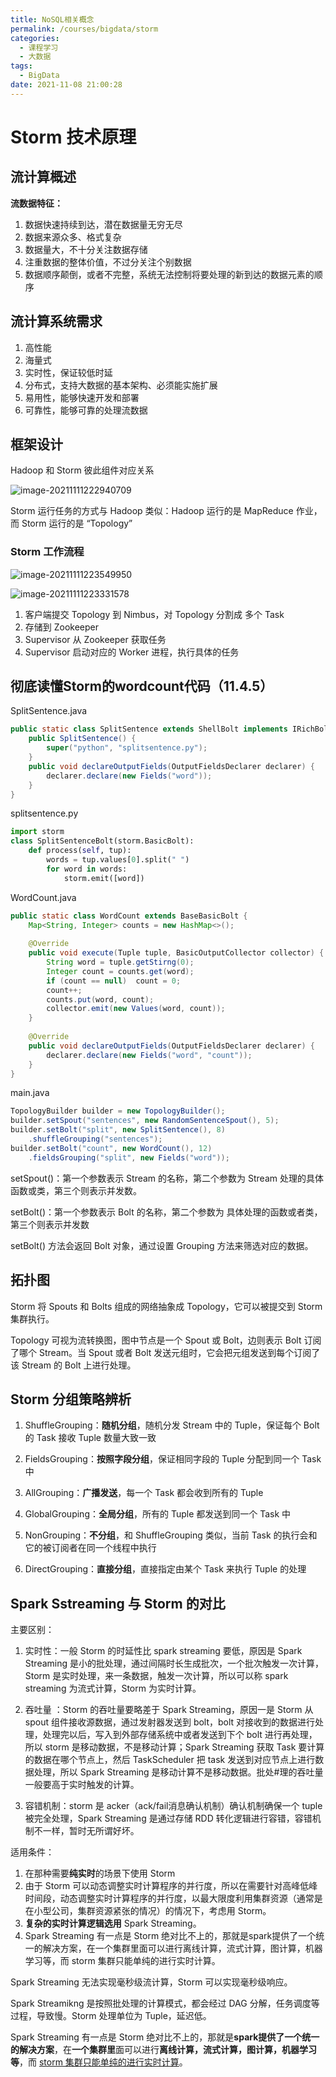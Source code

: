 ```yaml
---
title: NoSQL相关概念
permalink: /courses/bigdata/storm
categories: 
  - 课程学习
  - 大数据
tags: 
  - BigData
date: 2021-11-08 21:00:28
---
```


# Storm 技术原理

## 流计算概述

**流数据特征：**

1. 数据快速持续到达，潜在数据量无穷无尽
2. 数据来源众多、格式复杂
3. 数据量大，不十分关注数据存储
4. 注重数据的整体价值，不过分关注个别数据
5. 数据顺序颠倒，或者不完整，系统无法控制将要处理的新到达的数据元素的顺序

## 流计算系统需求

1. 高性能
2. 海量式
3. 实时性，保证较低时延
4. 分布式，支持大数据的基本架构、必须能实施扩展
5. 易用性，能够快速开发和部署
6. 可靠性，能够可靠的处理流数据

## 框架设计

Hadoop 和 Storm 彼此组件对应关系

![image-20211111222940709](src/08.Storm技术原理/image-20211111222940709.png)

Storm 运行任务的方式与 Hadoop 类似：Hadoop 运行的是 MapReduce 作业，而 Storm 运行的是 “Topology”

### Storm 工作流程

![image-20211111223549950](src/08.Storm技术原理/image-20211111223549950.png)

![image-20211111223331578](src/08.Storm技术原理/image-20211111223331578.png)

1. 客户端提交 Topology 到 Nimbus，对 Topology 分割成 多个 Task
2. 存储到 Zookeeper
3. Supervisor 从 Zookeeper 获取任务
4. Supervisor 启动对应的 Worker 进程，执行具体的任务

## 彻底读懂Storm的wordcount代码（11.4.5）

SplitSentence.java

```java
public static class SplitSentence extends ShellBolt implements IRichBolt {
    public SplitSentence() {
        super("python", "splitsentence.py");
    }
    public void declareOutputFields(OutputFieldsDeclarer declarer) {
        declarer.declare(new Fields("word"));
    }
}
```

splitsentence.py

```python
import storm
class SplitSentenceBolt(storm.BasicBolt):
	def process(self, tup):
        words = tup.values[0].split(" ")
        for word in words:
            storm.emit([word])
```

WordCount.java

```java
public static class WordCount extends BaseBasicBolt {
    Map<String, Integer> counts = new HashMap<>();
    
    @Override
    public void execute(Tuple tuple, BasicOutputCollector collector) {
        String word = tuple.getStirng(0);
        Integer count = counts.get(word);
        if (count == null)	count = 0;
        count++;
        counts.put(word, count);
        collector.emit(new Values(word, count));
    }
    
    @Override
    public void declareOutputFields(OutputFieldsDeclarer declarer) {
        declarer.declare(new Fields("word", "count"));
    }
}
```

main.java

```java
TopologyBuilder builder = new TopologyBuilder();
builder.setSpout("sentences", new RandomSentenceSpout(), 5);
builder.setBolt("split", new SplitSentence(), 8)
    .shuffleGrouping("sentences");
builder.setBolt("count", new WordCount(), 12)
    .fieldsGrouping("split", new Fields("word"));
```



setSpout()：第一个参数表示 Stream 的名称，第二个参数为 Stream 处理的具体函数或类，第三个则表示并发数。

setBolt()：第一个参数表示 Bolt 的名称，第二个参数为 具体处理的函数或者类，第三个则表示并发数

setBolt() 方法会返回 Bolt 对象，通过设置 Grouping 方法来筛选对应的数据。

## 拓扑图

Storm 将 Spouts 和 Bolts 组成的网络抽象成 Topology，它可以被提交到 Storm 集群执行。

Topology 可视为流转换图，图中节点是一个 Spout 或 Bolt，边则表示 Bolt 订阅了哪个 Stream。当 Spout 或者 Bolt 发送元组时，它会把元组发送到每个订阅了该 Stream 的 Bolt 上进行处理。

## Storm 分组策略辨析

1. ShuffleGrouping：**随机分组**，随机分发 Stream 中的 Tuple，保证每个 Bolt 的 Task 接收 Tuple 数量大致一致

2. FieldsGrouping：**按照字段分组**，保证相同字段的 Tuple 分配到同一个 Task 中
3. AllGrouping：**广播发送**，每一个 Task 都会收到所有的 Tuple
4. GlobalGrouping：**全局分组**，所有的 Tuple 都发送到同一个 Task 中
5. NonGrouping：**不分组**，和 ShuffleGrouping 类似，当前 Task 的执行会和它的被订阅者在同一个线程中执行
6. DirectGrouping：**直接分组**，直接指定由某个 Task 来执行 Tuple 的处理



## Spark Sstreaming 与 Storm 的对比

主要区别：

1. 实时性：一般 Storm 的时延性比 spark streaming 要低，原因是 Spark Streaming 是小的批处理，通过间隔时长生成批次，一个批次触发一次计算，Storm 是实时处理，来一条数据，触发一次计算，所以可以称 spark streaming 为流式计算，Storm 为实时计算。

2. 吞吐量 ：Storm 的吞吐量要略差于 Spark Streaming，原因一是 Storm 从 spout 组件接收源数据，通过发射器发送到 bolt，bolt 对接收到的数据进行处理，处理完以后，写入到外部存储系统中或者发送到下个 bolt 进行再处理，所以 storm 是移动数据，不是移动计算；Spark Streaming 获取 Task 要计算的数据在哪个节点上，然后 TaskScheduler 把 task 发送到对应节点上进行数据处理，所以 Spark Streaming 是移动计算不是移动数据。批处#理的吞吐量一般要高于实时触发的计算。
3. 容错机制：storm 是 acker（ack/fail消息确认机制）确认机制确保一个 tuple 被完全处理，Spark Streaming 是通过存储 RDD 转化逻辑进行容错，容错机制不一样，暂时无所谓好坏。

适用条件：

1. 在那种需要**纯实时**的场景下使用 Storm
2. 由于 Storm 可以动态调整实时计算程序的并行度，所以在需要针对高峰低峰时间段，动态调整实时计算程序的并行度，以最大限度利用集群资源（通常是在小型公司，集群资源紧张的情况）的情况下，考虑用 Storm。
3. **复杂的实时计算逻辑选用** Spark Streaming。
4. Spark Streaming 有一点是 Storm 绝对比不上的，那就是spark提供了一个统一的解决方案，在一个集群里面可以进行离线计算，流式计算，图计算，机器学习等，而 storm 集群只能单纯的进行实时计算。



Spark Streaming 无法实现毫秒级流计算，Storm 可以实现毫秒级响应。

Spark Streamikng 是按照批处理的计算模式，都会经过 DAG 分解，任务调度等过程，导致慢。Storm 处理单位为 Tuple，延迟低。



Spark Streaming 有一点是 Storm 绝对比不上的，那就是**spark提供了一个统一的解决方案**，在**一个集群里**面可以进行**离线计算，流式计算，图计算，机器学习等**，而 <u>storm 集群只能单纯的进行实时计算</u>。
